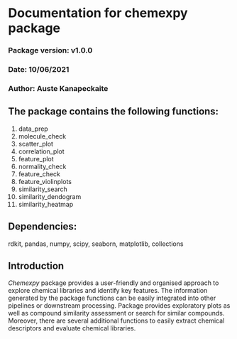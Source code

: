 # Documentation for chemexpy package

### Package version: v1.0.0
### Date: 10/06/2021
### Author: Auste Kanapeckaite


## The package contains the following functions:
1. data_prep
2. molecule_check
3. scatter_plot
4. correlation_plot
5. feature_plot
6. normality_check
7. feature_check
8. feature_violinplots
9. similarity_search
10. similarity_dendogram
11. similarity_heatmap


## Dependencies:

rdkit, pandas, numpy, scipy, seaborn, matplotlib, collections



## Introduction

*Chemexpy* package provides a user-friendly and organised approach to explore chemical libraries and identify key features. The information generated by the package functions can be easily integrated into other pipelines or downstream processing. Package provides exploratory plots as well as compound similarity assessment or search for similar compounds. Moreover, there are several additional functions to easily extract chemical descriptors and evaluate chemical libraries.
